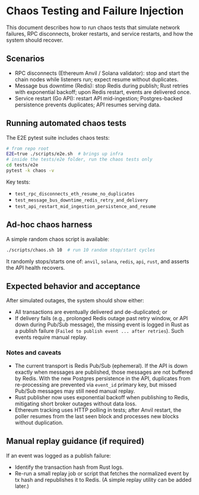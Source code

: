# Chaos Testing and Failure Injection

This document describes how to run chaos tests that simulate network failures, RPC disconnects, broker restarts, and service restarts, and how the system should recover.

## Scenarios

- RPC disconnects (Ethereum Anvil / Solana validator): stop and start the chain nodes while listeners run; expect resume without duplicates.
- Message bus downtime (Redis): stop Redis during publish; Rust retries with exponential backoff; upon Redis restart, events are delivered once.
- Service restart (Go API): restart API mid-ingestion; Postgres-backed persistence prevents duplicates; API resumes serving data.

## Running automated chaos tests

The E2E pytest suite includes chaos tests:

```bash
# from repo root
E2E=true ./scripts/e2e.sh  # brings up infra
# inside the tests/e2e folder, run the chaos tests only
cd tests/e2e
pytest -k chaos -v
```

Key tests:

- `test_rpc_disconnects_eth_resume_no_duplicates`
- `test_message_bus_downtime_redis_retry_and_delivery`
- `test_api_restart_mid_ingestion_persistence_and_resume`

## Ad-hoc chaos harness

A simple random chaos script is available:

```bash
./scripts/chaos.sh 10  # run 10 random stop/start cycles
```

It randomly stops/starts one of: `anvil`, `solana`, `redis`, `api`, `rust`, and asserts the API health recovers.

## Expected behavior and acceptance

After simulated outages, the system should show either:

- All transactions are eventually delivered and de-duplicated; or
- If delivery fails (e.g., prolonged Redis outage past retry window, or API down during Pub/Sub message), the missing event is logged in Rust as a publish failure (`Failed to publish event ... after retries`). Such events require manual replay.

### Notes and caveats

- The current transport is Redis Pub/Sub (ephemeral). If the API is down exactly when messages are published, those messages are not buffered by Redis. With the new Postgres persistence in the API, duplicates from re-processing are prevented via `event_id` primary key, but missed Pub/Sub messages may still need manual replay.
- Rust publisher now uses exponential backoff when publishing to Redis, mitigating short broker outages without data loss.
- Ethereum tracking uses HTTP polling in tests; after Anvil restart, the poller resumes from the last seen block and processes new blocks without duplication.

## Manual replay guidance (if required)

If an event was logged as a publish failure:

- Identify the transaction hash from Rust logs.
- Re-run a small replay job or script that fetches the normalized event by tx hash and republishes it to Redis. (A simple replay utility can be added later.)
